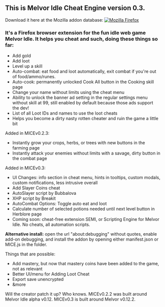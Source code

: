 ## This is Melvor Idle Cheat Engine version 0.3.
Download it here at the Mozilla addon database: [![Mozilla Firefox](https://img.shields.io/amo/v/melvor-idle-cheat-engine?label=Melvor%20Idle%20Cheat%20Engine%3A%20Firefox%20Add-on&logo=Mozilla%20Firefox)](https://addons.mozilla.org/en-US/firefox/addon/melvor-idle-cheat-engine/)
### It's a Firefox browser extension for the fun idle web game Melvor Idle. It helps you cheat and such, doing these things so far:
* Add gold
* Add loot
* Level up a skill
* Auto-combat: eat food and loot automatically, exit combat if you're out of food/ammo/runes.
* Auto-cook: permanently unlocked Cook All button in the Cooking skill page
* Change your name without limits using the cheat menu
* Ability to unlock the banner ad setting in the regular settings menu without skill at 99, still enabled by default because those ads support the dev!
* List of all Loot IDs and names to use the loot cheats
* Helps you become a dirty nasty rotten cheater and ruin the game a little bit

Added in MICEv0.2.3:
* Instantly grow your crops, herbs, or trees with new buttons in the farming page
* Instantly attack your enemies without limits with a savage, dirty button in the combat page

Added in MICEv0.3: 
* UI Changes: info section in cheat menu, hints in tooltips, custom modals, custom notifications, less intrusive overall
* Add Slayer Coins cheat
* AutoSlayer script by Bubbalova
* XHP script by Breakit
* AutoCombat Options: Toggle auto eat and loot
* Calculate number of selected potions needed until next level button in Herblore page
* Coming soon: cheat-free extension SEMI, or Scripting Engine for Melvor Idle. No cheats, all automation scripts.

**Alternative install:** open the url "about:debugging" without quotes, enable add-on debugging, and install the addon by opening either manifest.json or MICE.js in the folder.

Things that are possible:
* Add mastery, but now that mastery coins have been added to the game, not as relevant
* Better UI/menu for Adding Loot Cheat
* Export save unencrypted
* &more

Will the creator patch it up? Who knows.
MICEv0.2.2 was built around Melvor Idle alpha v0.12. MICEv0.3 is built around Melvor v0.12.2.
